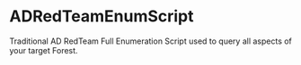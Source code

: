 # ADRedTeamEnumScript
Traditional AD RedTeam Full Enumeration Script used to query all aspects of your target Forest.
